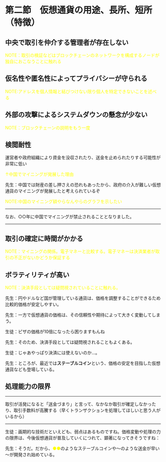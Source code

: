 # 第二節　仮想通貨の用途、長所、短所（特徴）

<!-- 「長所」「短所」などのラベル付けをすると分かりやすいかも。どこまでが長所でどこまでが短所か少し分かりにくい -->

## 中央で取引を仲介する管理者が存在しない

<span style="color:yellow">NOTE：取引の検証などはブロックチェーンのネットワークを構成するノードが独自におこなうことに触れる</span>

## 仮名性や匿名性によってプライバシーが守られる

<span style="color:yellow;">NOTE:アドレスを個人情報と結びつけない限り個人を特定できないことを述べる</span>

## 外部の攻撃によるシステムダウンの懸念が少ない

<span style="color:yellow;">NOTE：ブロックチェーンの説明をもう一度</span>

## 検閲耐性

運営者や政府組織により資金を没収されたり、送金を止められたりする可能性が非常に低い

<span style="color:yellow;">↑中国でマイニングが発展した理由</span>

先生：中国では財産の差し押さえの恐れもあったから、政府の介入が難しい仮想通貨のマイニングが発展したと考えられているぞ

<span style="color:yellow">NOTE:中国のマイニング額やらなんやらのグラフを示したい</span>

***
なお、○○年に中国でマイニングが禁止されることとなりました。
***

## 取引の確定に時間がかかる

<span style="color:yellow">NOTE：マイニングの関係。電子マネーと比較する。電子マネーは決済業者が取引の不正がないかどうか保証する</span>

## ボラティリティが高い
<span style="color:yellow">NOTE：決済手段としては疑問視されていることに触れる。</span>



先生：円やドルなど国が管理している通貨は、価格を調整することができるため比較的価格が安定しやすい。

先生：一方で仮想通貨の価格は、その信頼性や期待によって大きく変動してしまう。

生徒：ピザの価格が10倍になったら困りますもんね

先生：そのため、決済手段としては疑問視されることもよくある。

生徒：じゃあやっぱり決済には使えないのか...。

先生：ところが、最近では<strong>ステーブルコイン</strong>という、価格の安定を目指した仮想通貨なども登場している。


## 処理能力の限界

***
取引が活発になると「送金づまり」と言って、なかなか取引が確定しなかったり、取引手数料が高騰する（早くトランザクションを処理してほしいと思う人がいるから）
***

生徒：画期的な技術だといえども、弱点はあるものですね。価格変動や処理の力の限界は、今後仮想通貨が普及していくにつれて、顕著になってきそうですね：

先生：そうだ。だから、<span style="color:yellow;">●●</span>のようなステーブルコインや～のような送金が早い～が開発され始めている。
